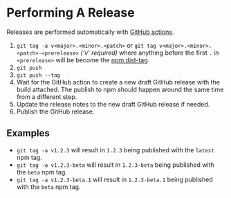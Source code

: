 # Performing A Release

Releases are performed automatically with [GitHub actions](https://github.com/video-dev/hls.js/actions?query=workflow%3ABuild+branch%3Amaster).

1. `git tag -a v<major>.<minor>.<patch>` or `git tag v<major>.<minor>.<patch>-<prerelease>` _('v' required)_ where anything before the first `.` in `<prerelease>` will be become the [npm dist-tag](https://docs.npmjs.com/cli/dist-tag).
1. `git push`
1. `git push --tag`
1. Wait for the GitHub action to create a new draft GitHub release with the build attached. The publish to npm should happen around the same time from a different step.
1. Update the release notes to the new draft GitHub release if needed.
1. Publish the GitHub release.

## Examples

- `git tag -a v1.2.3` will result in `1.2.3` being published with the `latest` npm tag.
- `git tag -a v1.2.3-beta` will result in `1.2.3-beta` being published with the `beta` npm tag.
- `git tag -a v1.2.3-beta.1` will result in `1.2.3-beta.1` being published with the `beta` npm tag.
